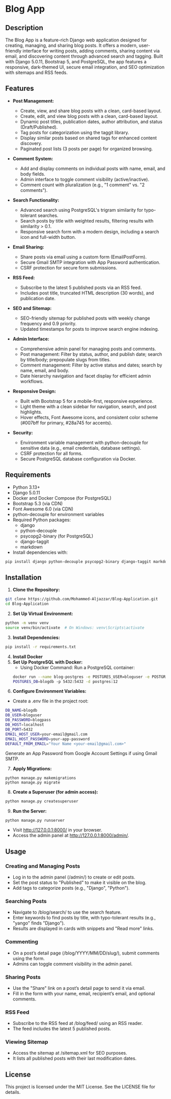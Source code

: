 # Blog App

## Description
The Blog App is a feature-rich Django web application designed for creating, managing, and sharing blog posts. It offers a modern, user-friendly interface for writing posts, adding comments, sharing content via email, and discovering content through advanced search and tagging. Built with Django 5.0.11, Bootstrap 5, and PostgreSQL, the app features a responsive, dark-themed UI, secure email integration, and SEO optimization with sitemaps and RSS feeds. 

## Features

- **Post Management:**
  - Create, view, and share blog posts with a clean, card-based layout.
  - Create, edit, and view blog posts with a clean, card-based layout.
  - Dynamic post titles, publication dates, author attribution, and status (Draft/Published).
  - Tag posts for categorization using the taggit library.
  - Display similar posts based on shared tags for enhanced content discovery.
  - Paginated post lists (3 posts per page) for organized browsing.

- **Comment System:**
  - Add and display comments on individual posts with name, email, and body fields.
  - Admin interface to toggle comment visibility (active/inactive).
  - Comment count with pluralization (e.g., "1 comment" vs. "2 comments").

- **Search Functionality:**
  - Advanced search using PostgreSQL's trigram similarity for typo-tolerant searches.
  - Search posts by title with weighted results, filtering results with similarity > 0.1.
  - Responsive search form with a modern design, including a search icon and full-width button.

- **Email Sharing:**
  - Share posts via email using a custom form (EmailPostForm).
  - Secure Gmail SMTP integration with App Password authentication.
  - CSRF protection for secure form submissions.

- **RSS Feed:**
  - Subscribe to the latest 5 published posts via an RSS feed.
  - Includes post title, truncated HTML description (30 words), and publication date.

- **SEO and Sitemap:**
  - SEO-friendly sitemap for published posts with weekly change frequency and 0.9 priority.
  - Updated timestamps for posts to improve search engine indexing.

- **Admin Interface:**
  - Comprehensive admin panel for managing posts and comments.
  - Post management: Filter by status, author, and publish date; search by title/body; prepopulate slugs from titles.
  - Comment management: Filter by active status and dates; search by name, email, and body.
  - Date hierarchy navigation and facet display for efficient admin workflows.

- **Responsive Design:**
  - Built with Bootstrap 5 for a mobile-first, responsive experience.
  - Light theme with a clean sidebar for navigation, search, and post highlights.
  - Hover effects, Font Awesome icons, and consistent color scheme (#007bff for primary, #28a745 for accents).

- **Security:**
  - Environment variable management with python-decouple for sensitive data (e.g., email credentials, database settings).
  - CSRF protection for all forms.
  - Secure PostgreSQL database configuration via Docker.

## Requirements
- Python 3.13+
- Django 5.0.11
- Docker and Docker Compose (for PostgreSQL)
- Bootstrap 5.3 (via CDN)
- Font Awesome 6.0 (via CDN)
- python-decouple for environment variables
- Required Python packages:
  - django
  - python-decouple
  - psycopg2-binary (for PostgreSQL)
  - django-taggit
  - markdown
- Install dependencies with:

``` bash
pip install django python-decouple psycopg2-binary django-taggit markdown
```

## Installation

1. **Clone the Repository:**
``` bash
git clone https://github.com/Mohammed-Aljazzar/Blog-Application.git
cd Blog-Application
```

2. **Set Up Virtual Environment:**
``` bash
python -m venv venv
source venv/bin/activate  # On Windows: venv\Scripts\activate
```

3. **Install Dependencies:**
``` bash
pip install -r requirements.txt
```
4. **Install Docker**
5. **Set Up PostgreSQL with Docker:**
   - Using Docker Command: Run a PostgreSQL container:
   ``` bash
   docker run --name blog-postgres -e POSTGRES_USER=bloguser -e POSTGRES_PASSWORD=blogpass -e 
   POSTGRES_DB=blogdb -p 5432:5432 -d postgres:12
   ```
6. **Configure Environment Variables:**
  - Create a .env file in the project root:
``` bash
DB_NAME=blogdb
DB_USER=bloguser
DB_PASSWORD=blogpass
DB_HOST=localhost
DB_PORT=5432
EMAIL_HOST_USER=your-email@gmail.com
EMAIL_HOST_PASSWORD=your-app-password
DEFAULT_FROM_EMAIL="Your Name <your-email@gmail.com>"
```
Generate an App Password from Google Account Settings if using Gmail SMTP.

7. **Apply Migrations:**
```
python manage.py makemigrations
python manage.py migrate
```

8. **Create a Superuser (for admin access):**
``` bash
python manage.py createsuperuser
```

9. **Run the Server:**
```
python manage.py runserver
```

 - Visit http://127.0.0.1:8000/ in your browser.
 - Access the admin panel at http://127.0.0.1:8000/admin/.

## Usage
### Creating and Managing Posts
 - Log in to the admin panel (/admin/) to create or edit posts.
 - Set the post status to "Published" to make it visible on the blog.
 - Add tags to categorize posts (e.g., "Django", "Python").

### Searching Posts
 - Navigate to /blog/search/ to use the search feature.
 - Enter keywords to find posts by title, with typo-tolerant results (e.g., "yango" finds "Django").
 - Results are displayed in cards with snippets and "Read more" links.

### Commenting
 - On a post’s detail page (/blog/YYYY/MM/DD/slug/), submit comments using the form.
 - Admins can toggle comment visibility in the admin panel.

### Sharing Posts
 - Use the "Share" link on a post’s detail page to send it via email.
 - Fill in the form with your name, email, recipient’s email, and optional comments.

### RSS Feed
 - Subscribe to the RSS feed at /blog/feed/ using an RSS reader.
 - The feed includes the latest 5 published posts.

### Viewing Sitemap
 - Access the sitemap at /sitemap.xml for SEO purposes.
 - It lists all published posts with their last modification dates.

## License
This project is licensed under the MIT License. See the LICENSE file for details.
